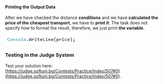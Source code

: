 #### Printing the Output Data

After we have checked the distance **conditions** and we have **calculated the price of the cheapest transport**, we have to **print it**. The task does not specify how to format the result, therefore, we just print **the variable**. 

![](/assets/chapter-3-2-images/01.Transport-price-06.png)

### Testing in the Judge System

Test your solution here: [https://judge.softuni.bg/Contests/Practice/Index/507#0](https://judge.softuni.bg/Contests/Practice/Index/507#0).